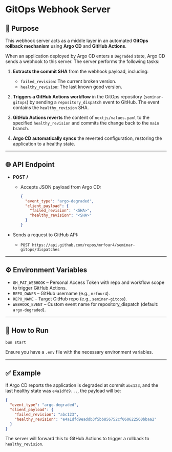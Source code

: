 # GitOps Webhook Server

## 📌 Purpose

This webhook server acts as a middle layer in an automated **GitOps rollback mechanism** using **Argo CD** and **GitHub Actions**.

When an application deployed by Argo CD enters a `Degraded` state, Argo CD sends a webhook to this server. The server performs the following tasks:

1. **Extracts the commit SHA** from the webhook payload, including:
   - `failed_revision`: The current broken version.
   - `healthy_revision`: The last known good version.

2. **Triggers a GitHub Actions workflow** in the GitOps repository (`seminar-gitops`) by sending a `repository_dispatch` event to GitHub. The event contains the `healthy_revision` SHA.

3. **GitHub Actions reverts** the content of `nextjs/values.yaml` to the specified `healthy_revision` and commits the change back to the `main` branch.

4. **Argo CD automatically syncs** the reverted configuration, restoring the application to a healthy state.

---

## 🌐 API Endpoint

- **POST /**
  - Accepts JSON payload from Argo CD:
    ```json
    {
      "event_type": "argo-degraded",
      "client_payload": {
        "failed_revision": "<SHA>",
        "healthy_revision": "<SHA>"
      }
    }
    ```

- Sends a request to GitHub API:
  - `POST https://api.github.com/repos/mrfour4/seminar-gitops/dispatches`

---

## ⚙️ Environment Variables

- `GH_PAT_WEBHOOK` – Personal Access Token with repo and workflow scope to trigger GitHub Actions.
- `REPO_OWNER` – GitHub username (e.g., `mrfour4`).
- `REPO_NAME` – Target GitHub repo (e.g., `seminar-gitops`).
- `WEBHOOK_EVENT` – Custom event name for repository_dispatch (default: `argo-degraded`).

---

## 🚀 How to Run

```bash
bun start
```

Ensure you have a `.env` file with the necessary environment variables.

---

## ✅ Example

If Argo CD reports the application is degraded at commit `abc123`, and the last healthy state was `e4a1dfd9...`, the payload will be:

```json
{
  "event_type": "argo-degraded",
  "client_payload": {
    "failed_revision": "abc123",
    "healthy_revision": "e4a1dfd9eaddb3f5bb856752cf060622560bbaa2"
  }
}
```

The server will forward this to GitHub Actions to trigger a rollback to `healthy_revision`.